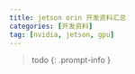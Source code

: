 ```yaml
---
title: jetson orin 开发资料汇总
categories: [开发资料]
tag: [nvidia, jetson, gpu]
---
```


> todo
{: .prompt-info }